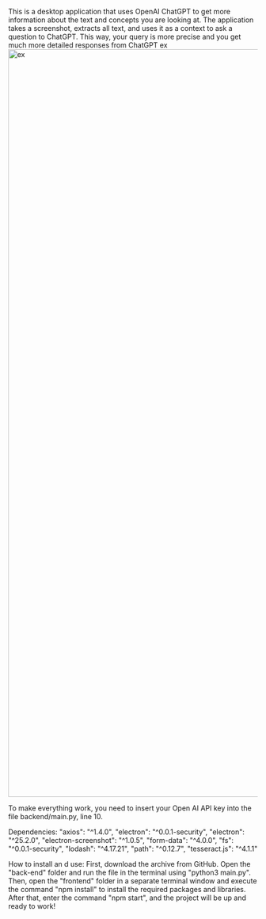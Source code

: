 This is a desktop application that uses OpenAI ChatGPT to get more information about the text and concepts you are looking at. The application takes a screenshot, extracts all text, and uses it as a context to ask a question to ChatGPT. This way, your query is more precise and you get much more detailed responses from ChatGPT ex
<img width="1510" alt="ex" src="https://github.com/b13nder/AI_Helper/assets/85758111/b9df3c70-68a2-43ff-a8d1-f4b782b99050">


To make everything work, you need to insert your Open AI API key into the file backend/main.py, line 10.

Dependencies: "axios": "^1.4.0", "electron": "^0.0.1-security", "electron": "^25.2.0", "electron-screenshot": "^1.0.5", "form-data": "^4.0.0", "fs": "^0.0.1-security", "lodash": "^4.17.21", "path": "^0.12.7", "tesseract.js": "^4.1.1"

How to install an d use: First, download the archive from GitHub. Open the "back-end" folder and run the file in the terminal using "python3 main.py". Then, open the "frontend" folder in a separate terminal window and execute the command "npm install" to install the required packages and libraries. After that, enter the command "npm start", and the project will be up and ready to work!
